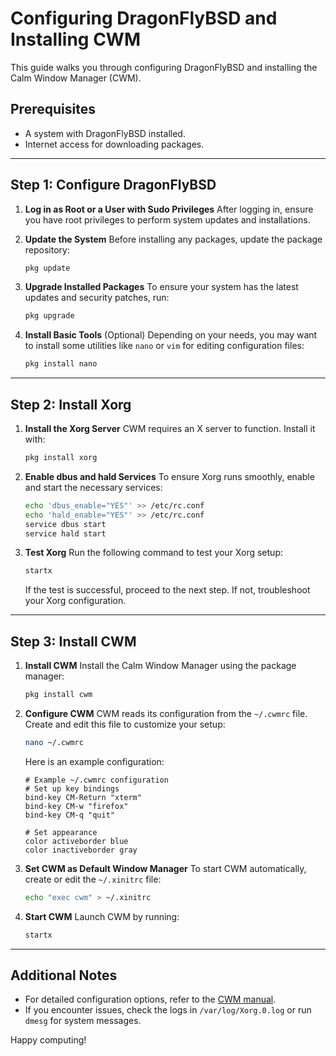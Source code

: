 # Configuring DragonFlyBSD and Installing CWM

This guide walks you through configuring DragonFlyBSD and installing the Calm Window Manager (CWM).

## Prerequisites
- A system with DragonFlyBSD installed.
- Internet access for downloading packages.

---

## Step 1: Configure DragonFlyBSD

1. **Log in as Root or a User with Sudo Privileges**
   After logging in, ensure you have root privileges to perform system updates and installations.

2. **Update the System**
   Before installing any packages, update the package repository:
   ```sh
   pkg update
   ```

3. **Upgrade Installed Packages**
   To ensure your system has the latest updates and security patches, run:
   ```sh
   pkg upgrade
   ```

4. **Install Basic Tools** (Optional)
   Depending on your needs, you may want to install some utilities like `nano` or `vim` for editing configuration files:
   ```sh
   pkg install nano
   ```

---

## Step 2: Install Xorg

1. **Install the Xorg Server**
   CWM requires an X server to function. Install it with:
   ```sh
   pkg install xorg
   ```

2. **Enable dbus and hald Services**
   To ensure Xorg runs smoothly, enable and start the necessary services:
   ```sh
   echo 'dbus_enable="YES"' >> /etc/rc.conf
   echo 'hald_enable="YES"' >> /etc/rc.conf
   service dbus start
   service hald start
   ```

3. **Test Xorg**
   Run the following command to test your Xorg setup:
   ```sh
   startx
   ```
   If the test is successful, proceed to the next step. If not, troubleshoot your Xorg configuration.

---

## Step 3: Install CWM

1. **Install CWM**
   Install the Calm Window Manager using the package manager:
   ```sh
   pkg install cwm
   ```

2. **Configure CWM**
   CWM reads its configuration from the `~/.cwmrc` file. Create and edit this file to customize your setup:
   ```sh
   nano ~/.cwmrc
   ```
   Here is an example configuration:
   ```
   # Example ~/.cwmrc configuration
   # Set up key bindings
   bind-key CM-Return "xterm"
   bind-key CM-w "firefox"
   bind-key CM-q "quit"

   # Set appearance
   color activeborder blue
   color inactiveborder gray
   ```

3. **Set CWM as Default Window Manager**
   To start CWM automatically, create or edit the `~/.xinitrc` file:
   ```sh
   echo "exec cwm" > ~/.xinitrc
   ```

4. **Start CWM**
   Launch CWM by running:
   ```sh
   startx
   ```

---

## Additional Notes
- For detailed configuration options, refer to the [CWM manual](https://man.openbsd.org/cwm).
- If you encounter issues, check the logs in `/var/log/Xorg.0.log` or run `dmesg` for system messages.

Happy computing!
